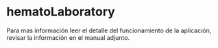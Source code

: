 # hematoLaboratory

Para mas información leer el detalle del funcionamiento de la aplicación, revisar la información en el manual adjunto. 
